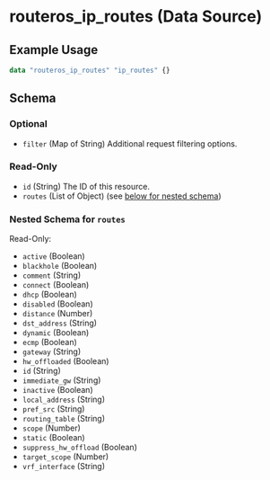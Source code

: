 # routeros_ip_routes (Data Source)


## Example Usage
```terraform
data "routeros_ip_routes" "ip_routes" {}
```

<!-- schema generated by tfplugindocs -->
## Schema

### Optional

- `filter` (Map of String) Additional request filtering options.

### Read-Only

- `id` (String) The ID of this resource.
- `routes` (List of Object) (see [below for nested schema](#nestedatt--routes))

<a id="nestedatt--routes"></a>
### Nested Schema for `routes`

Read-Only:

- `active` (Boolean)
- `blackhole` (Boolean)
- `comment` (String)
- `connect` (Boolean)
- `dhcp` (Boolean)
- `disabled` (Boolean)
- `distance` (Number)
- `dst_address` (String)
- `dynamic` (Boolean)
- `ecmp` (Boolean)
- `gateway` (String)
- `hw_offloaded` (Boolean)
- `id` (String)
- `immediate_gw` (String)
- `inactive` (Boolean)
- `local_address` (String)
- `pref_src` (String)
- `routing_table` (String)
- `scope` (Number)
- `static` (Boolean)
- `suppress_hw_offload` (Boolean)
- `target_scope` (Number)
- `vrf_interface` (String)


